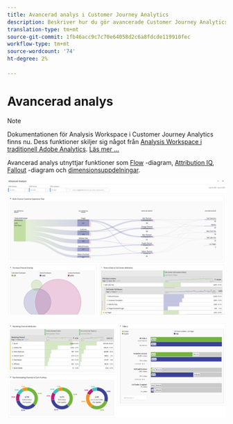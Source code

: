 ```yaml
---
title: Avancerad analys i Customer Journey Analytics
description: Beskriver hur du gör avancerade Customer Journey Analytics-analyser i Workspace.
translation-type: tm+mt
source-git-commit: 1fb46acc9c7c70e64058d2c6a8fdcde119910fec
workflow-type: tm+mt
source-wordcount: '74'
ht-degree: 2%

---
```



# Avancerad analys

>[!NOTE]
>
>Dokumentationen för Analysis Workspace i Customer Journey Analytics finns nu. Dess funktioner skiljer sig något från [Analysis Workspace i traditionell Adobe Analytics](https://docs.adobe.com/content/help/en/analytics/analyze/analysis-workspace/home.html). [Läs mer …](/help/getting-started/cja-aa.md)

Avancerad analys utnyttjar funktioner som [Flow](/help/analysis-workspace/visualizations/c-flow/flow.md) -diagram, [Attribution IQ](/help/analysis-workspace/attribution/overview.md), [Fallout](/help/analysis-workspace/visualizations/fallout/fallout-flow.md) -diagram och [dimensionsuppdelningar](/help/components/dimensions/t-breakdown-fa.md).

![Arbetsyta, bild 1](assets/cja-adv-analysis1.png)

![Arbetsyta, bild 2](assets/cja-adv-analysis2.png)

